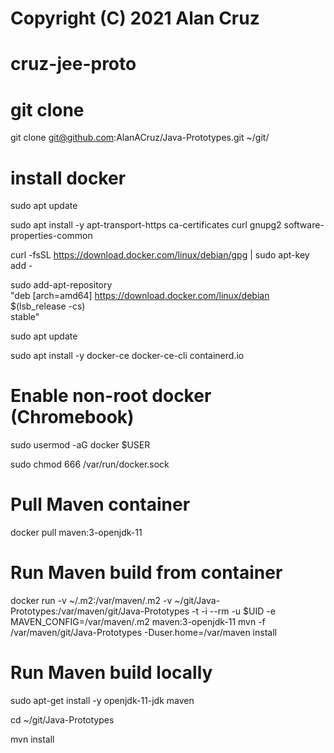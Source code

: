 # Copyright (C) 2021 Alan Cruz
# cruz-jee-proto

# git clone
git clone git@github.com:AlanACruz/Java-Prototypes.git ~/git/

# install docker
sudo apt update

sudo apt install -y apt-transport-https ca-certificates curl gnupg2 software-properties-common

curl -fsSL https://download.docker.com/linux/debian/gpg | sudo apt-key add -

sudo add-apt-repository \
   "deb [arch=amd64] https://download.docker.com/linux/debian \
   $(lsb_release -cs) \
   stable"
   
sudo apt update

sudo apt install -y docker-ce docker-ce-cli containerd.io

# Enable non-root docker (Chromebook)
sudo usermod -aG docker $USER

sudo chmod 666 /var/run/docker.sock

# Pull Maven container
docker pull maven:3-openjdk-11

# Run Maven build from container
docker run -v ~/.m2:/var/maven/.m2 -v ~/git/Java-Prototypes:/var/maven/git/Java-Prototypes -t -i --rm -u $UID -e MAVEN_CONFIG=/var/maven/.m2 maven:3-openjdk-11 mvn -f /var/maven/git/Java-Prototypes -Duser.home=/var/maven install

# Run Maven build locally
sudo apt-get install -y openjdk-11-jdk maven

cd ~/git/Java-Prototypes

mvn install
